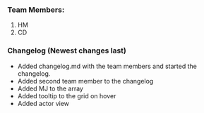 ### Team Members:
1. HM
2. CD 

### Changelog (Newest changes last)
* Added changelog.md with the team members and started the changelog.
* Added second team member to the changelog
* Added MJ to the array
* Added tooltip to the grid on hover
* Added actor view 
